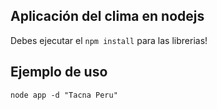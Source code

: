 ## Aplicación del clima en nodejs

Debes ejecutar el ```npm install``` para las librerias!


## Ejemplo de uso
```
node app -d "Tacna Peru"
```